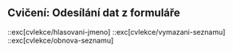 ## Cvičení: Odesílání dat z formuláře

::exc[cvlekce/hlasovani-jmeno]
::exc[cvlekce/vymazani-seznamu]
::exc[cvlekce/obnova-seznamu]
<!--
::exc[cvlekce/vymazani-polozky]
::exc[cvlekce/zakoupeni]
-->